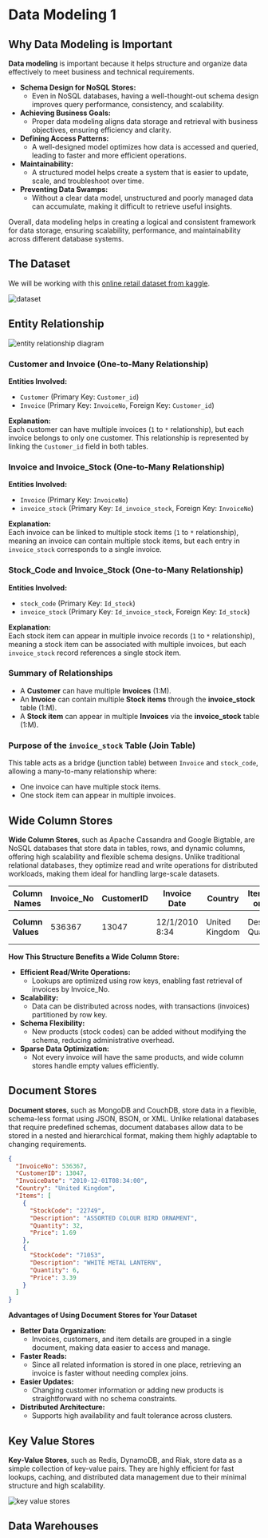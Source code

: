 # Data Modeling 1

## Why Data Modeling is Important

**Data modeling** is important because it helps structure and organize data effectively to meet business and technical requirements.
- **Schema Design for NoSQL Stores:**
  - Even in NoSQL databases, having a well-thought-out schema design improves query performance, consistency, and scalability.
- **Achieving Business Goals:**
  - Proper data modeling aligns data storage and retrieval with business objectives, ensuring efficiency and clarity.
- **Defining Access Patterns:**
  - A well-designed model optimizes how data is accessed and queried, leading to faster and more efficient operations.
- **Maintainability:**
  - A structured model helps create a system that is easier to update, scale, and troubleshoot over time.
- **Preventing Data Swamps:**
  - Without a clear data model, unstructured and poorly managed data can accumulate, making it difficult to retrieve useful insights.
 
Overall, data modeling helps in creating a logical and consistent framework for data storage, ensuring scalability, performance, and maintainability across different database systems.

## The Dataset
We will be working with this [online retail dataset from kaggle](https://www.kaggle.com/datasets/tunguz/online-retail).

![dataset](https://github.com/ndomah/2.-Platform-Pipeline-Design-Fundamentals/blob/main/4.%20Data%20Modeling%201/img/fig2%20-%20dataset.png)

## Entity Relationship

![entity relationship diagram](https://github.com/ndomah/2.-Platform-Pipeline-Design-Fundamentals/blob/main/4.%20Data%20Modeling%201/img/fig2%20-%20entity%20relationship%20diagram.png)

### Customer and Invoice (One-to-Many Relationship)
**Entities Involved:**
- `Customer` (Primary Key: `Customer_id`)  
- `Invoice` (Primary Key: `InvoiceNo`, Foreign Key: `Customer_id`)

**Explanation:**  
Each customer can have multiple invoices (`1` to `*` relationship), but each invoice belongs to only one customer. This relationship is represented by linking the `Customer_id` field in both tables.

### Invoice and Invoice_Stock (One-to-Many Relationship)
**Entities Involved:**
- `Invoice` (Primary Key: `InvoiceNo`)  
- `invoice_stock` (Primary Key: `Id_invoice_stock`, Foreign Key: `InvoiceNo`)

**Explanation:**  
Each invoice can be linked to multiple stock items (`1` to `*` relationship), meaning an invoice can contain multiple stock items, but each entry in `invoice_stock` corresponds to a single invoice.


### Stock_Code and Invoice_Stock (One-to-Many Relationship)
**Entities Involved:**
- `stock_code` (Primary Key: `Id_stock`)  
- `invoice_stock` (Primary Key: `Id_invoice_stock`, Foreign Key: `Id_stock`)

**Explanation:**  
Each stock item can appear in multiple invoice records (`1` to `*` relationship), meaning a stock item can be associated with multiple invoices, but each `invoice_stock` record references a single stock item.

### Summary of Relationships
- A **Customer** can have multiple **Invoices** (1:M).
- An **Invoice** can contain multiple **Stock items** through the **invoice_stock** table (1:M).
- A **Stock item** can appear in multiple **Invoices** via the **invoice_stock** table (1:M).

### Purpose of the `invoice_stock` Table (Join Table)
This table acts as a bridge (junction table) between `Invoice` and `stock_code`, allowing a many-to-many relationship where:
- One invoice can have multiple stock items.
- One stock item can appear in multiple invoices.

## Wide Column Stores
**Wide Column Stores**, such as Apache Cassandra and Google Bigtable, are NoSQL databases that store data in tables, rows, and dynamic columns, offering high scalability and flexible schema designs. Unlike traditional relational databases, they optimize read and write operations for distributed workloads, making them ideal for handling large-scale datasets.

|**Column Names**|Invoice_No|CustomerID|Invoice Date|Country|Item_StockCode or StockCode|Item_22749 or 22749|
|---|---|---|---|---|---|---|
|**Column Values**|536367|13047|12/1/2010 8:34|United Kingdom|Description, Quantity, Price|Description, Quantity, Price|

**How This Structure Benefits a Wide Column Store:**
- **Efficient Read/Write Operations:**
  - Lookups are optimized using row keys, enabling fast retrieval of invoices by Invoice_No.
- **Scalability:**
  - Data can be distributed across nodes, with transactions (invoices) partitioned by row key.
- **Schema Flexibility:**
  - New products (stock codes) can be added without modifying the schema, reducing administrative overhead.
- **Sparse Data Optimization:**
  - Not every invoice will have the same products, and wide column stores handle empty values efficiently.

## Document Stores
**Document stores**, such as MongoDB and CouchDB, store data in a flexible, schema-less format using JSON, BSON, or XML. Unlike relational databases that require predefined schemas, document databases allow data to be stored in a nested and hierarchical format, making them highly adaptable to changing requirements.

```json
{
  "InvoiceNo": 536367,
  "CustomerID": 13047,
  "InvoiceDate": "2010-12-01T08:34:00",
  "Country": "United Kingdom",
  "Items": [
    {
      "StockCode": "22749",
      "Description": "ASSORTED COLOUR BIRD ORNAMENT",
      "Quantity": 32,
      "Price": 1.69
    },
    {
      "StockCode": "71053",
      "Description": "WHITE METAL LANTERN",
      "Quantity": 6,
      "Price": 3.39
    }
  ]
}
```
**Advantages of Using Document Stores for Your Dataset**
- **Better Data Organization:**
  - Invoices, customers, and item details are grouped in a single document, making data easier to access and manage.
- **Faster Reads:**
  - Since all related information is stored in one place, retrieving an invoice is faster without needing complex joins.
- **Easier Updates:**
  - Changing customer information or adding new products is straightforward with no schema constraints.
- **Distributed Architecture:**
  - Supports high availability and fault tolerance across clusters.

## Key Value Stores

**Key-Value Stores**, such as Redis, DynamoDB, and Riak, store data as a simple collection of key-value pairs. They are highly efficient for fast lookups, caching, and distributed data management due to their minimal structure and high scalability.

![key value stores](https://github.com/ndomah/2.-Platform-Pipeline-Design-Fundamentals/blob/main/4.%20Data%20Modeling%201/img/fig3%20-%20key%20value%20stores.png)



## Data Warehouses
